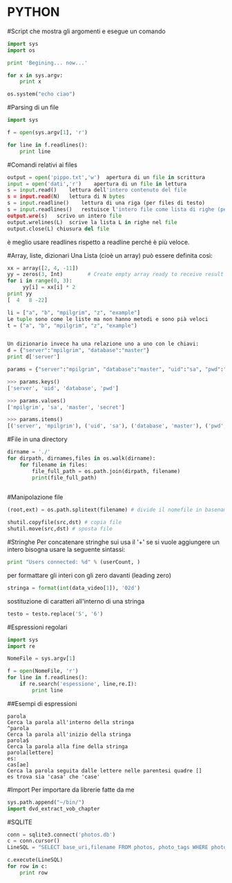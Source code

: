 PYTHON
===
#Script che mostra gli argomenti e esegue un comando
```python
import sys
import os

print 'Begining... now...'

for x in sys.argv:
    print x

os.system("echo ciao")
```
#Parsing di un file
```python
import sys

f = open(sys.argv[1], 'r')

for line in f.readlines():
	print line
```
#Comandi relativi ai files
```python
output = open('pippo.txt','w')	apertura di un file in scrittura
input = open('dati','r')	apertura di un file in lettura
s = input.read()	lettura dell'intero contenuto del file
s = input.read(N)	lettura di N bytes
s = input.readline()	lettura di una riga (per files di testo)
s = input.readlines()	restuisce l'intero file come lista di righe (per files di testo)
output.wre(s)	scrivo un intero file
output.wrelines(L)	scrive la lista L in righe nel file
output.close(L)	chiusura del file
```
è meglio usare  readlines rispetto a  readline perché è più veloce.

#Array, liste, dizionari
Una Lista (cioè un array) può essere definita così:
```python
xx = array([2, 4, -11])
yy = zeros(3, Int)        # Create empty array ready to receive result
for i in range(0, 3):
     yy[i] = xx[i] * 2
print yy
[  4   8 -22]

li = ["a", "b", "mpilgrim", "z", "example"]
Le tuple sono come le liste ma non hanno metodi e sono pià veloci
t = ("a", "b", "mpilgrim", "z", "example")


Un dizionario invece ha una relazione uno a uno con le chiavi:
d = {"server":"mpilgrim", "database":"master"} 
print d['server']

params = {"server":"mpilgrim", "database":"master", "uid":"sa", "pwd":"secret"}

>>> params.keys()   
['server', 'uid', 'database', 'pwd']

>>> params.values() 
['mpilgrim', 'sa', 'master', 'secret']

>>> params.items()  
[('server', 'mpilgrim'), ('uid', 'sa'), ('database', 'master'), ('pwd', 'secret')]
```
#File in una directory
```python
dirname = './'
for dirpath, dirnames,files in os.walk(dirname):
	for filename in files:
		file_full_path = os.path.join(dirpath, filename)
		print(file_full_path)
	
```
#Manipolazione file
```python
(root,ext) = os.path.splitext(filename)	# divide il nomefile in basename e estensione

shutil.copyfile(src,dst) # copia file
shutil.move(src,dst) # sposta file
```
#Stringhe
Per concatenare stringhe sui usa il '+'
se si vuole aggiungere un intero bisogna usare la seguente sintassi:
```python
print "Users connected: %d" % (userCount, )   
```
per formattare gli interi con gli zero davanti (leading zero)
```python
stringa = format(int(data_video[1]), '02d')
```
sostituzione di caratteri all'interno di una stringa
```python
testo = testo.replace('S', '6')
```
#Espressioni regolari
```python
import sys
import re

NomeFile = sys.argv[1]

f = open(NomeFile, 'r')
for line in f.readlines():
	if re.search('espessione', line,re.I):
		print line
```
##Esempi di espressioni 
```
parola
Cerca la parola all'interno della stringa
^parola
Cerca la parola all'inizio della stringa
parola$
Cerca la parola alla fine della stringa
parola[lettere]
es:
cas[ae]
Cerca la parola seguita dalle lettere nelle parentesi quadre [] 
es trova sia 'casa' che 'case'
```
#Import
Per importare da librerie fatte da me
```python
sys.path.append("~/bin/")
import dvd_extract_vob_chapter
```
#SQLITE
```python
conn = sqlite3.connect('photos.db')
c = conn.cursor()
LineSQL = "SELECT base_uri,filename FROM photos, photo_tags WHERE photos.id=photo_id AND tag_id=1;"

c.execute(LineSQL)
for row in c:
	print row

```
